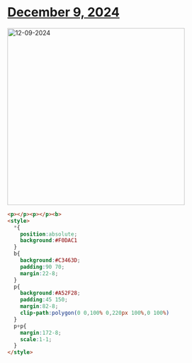 # [December 9, 2024](https://cssbattle.dev/play/WgdukMssXEcCK6bI8nW5)

<img src="https://firebasestorage.googleapis.com/v0/b/cssbattleapp.appspot.com/o/user%2Fe6YbeBahWNPT7VpE2rE2p85byxa2%2Ftargets%2Ftarget_NmcMSTR@2x.png?alt=media" width="400" alt="12-09-2024" />

```html
<p></p><p></p><b>
<style>
  *{
    position:absolute;
    background:#F0DAC1
  }
  b{
    background:#C3463D;
    padding:90 70;
    margin:22-8;
  }
  p{
    background:#A52F28;
    padding:45 150;
    margin:82-8;
    clip-path:polygon(0 0,100% 0,220px 100%,0 100%)
  }
  p+p{
    margin:172-8;
    scale:1-1;
  }
</style>
```
